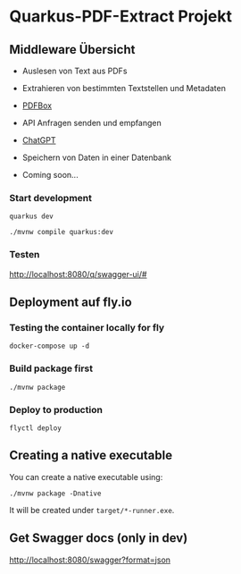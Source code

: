 # Quarkus-PDF-Extract Projekt

## Middleware Übersicht

- Auslesen von Text aus PDFs
- Extrahieren von bestimmten Textstellen und Metadaten
- [PDFBox](https://pdfbox.apache.org/)

- API Anfragen senden und empfangen
- [ChatGPT](https://chat.openai.com/)

- Speichern von Daten in einer Datenbank
- Coming soon...


### Start development

```shell
quarkus dev
```

```shell
./mvnw compile quarkus:dev
```

### Testen

<http://localhost:8080/q/swagger-ui/#>

## Deployment auf fly.io

### Testing the container locally for fly

```shell
docker-compose up -d
```

### Build package first

```shell
./mvnw package
```

### Deploy to production

```shell
flyctl deploy
```

## Creating a native executable

You can create a native executable using:

```shell script
./mvnw package -Dnative
```

It will be created under `target/*-runner.exe`.

## Get Swagger docs (only in dev)

<http://localhost:8080/swagger?format=json>
